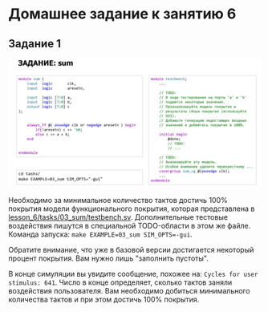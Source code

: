 # Домашнее задание к занятию 6

## Задание 1

![](./pic/task_1.jpg)

Необходимо за минимальное количество тактов достичь 100% покрытия модели функционального покрытия, которая представлена в [lesson_6/tasks/03_sum/testbench.sv](https://github.com/serge0699/verif_elective_miet/blob/main/lesson_6/tasks/03_sum/testbench.sv). Дополнительные тестовые воздействия пишутся в специальной TODO-области в этом же файле. Команда запуска: `make EXAMPLE=03_sum SIM_OPTS=-gui`.

Обратите внимание, что уже в базовой версии достигается некоторый процент покрытия. Вам нужно лишь "заполнить пустоты".

В конце симуляции вы увидите сообщение, похожее на: `Cycles for user stimulus: 641`. Число в конце определяет, сколько тактов заняли воздействия пользователя. Вам необходимо добиться минимального количества тактов и при этом достичь 100% покрытия.
